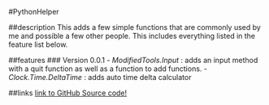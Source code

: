 #PythonHelper

##description
    This adds a few simple functions that are commonly used by me and possible a few other people. This includes everything listed in the feature list below.

##features
    ### Version 0.0.1
        -  _ModifiedTools.Input_ : adds an input method with a quit function as well as a function to add functions.
        - _Clock.Time.DeltaTime_ : adds auto time delta calculator

##links
[link to GitHub Source code!](https://github.com/spidertyler2005/PythonHelper)